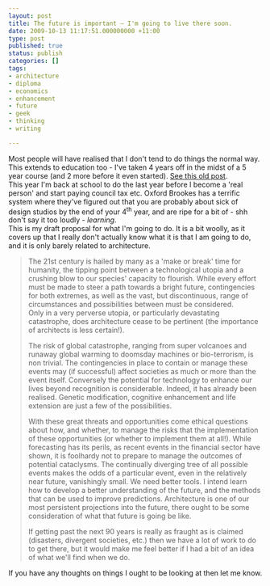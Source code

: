 ```yaml
---
layout: post
title: The future is important – I'm going to live there soon.
date: 2009-10-13 11:17:51.000000000 +11:00
type: post
published: true
status: publish
categories: []
tags:
- architecture
- diploma
- economics
- enhancement
- future
- geek
- thinking
- writing

---
```

<p>Most people will have realised that I don't tend to do things the normal way. This extends to education too - I've taken 4 years off in the midst of a 5 year course (and 2 more before it even started). <a title="this needs a bit of updating now, there is ANOTHER year out to contend with!" href="http://www.notionparallax.co.uk/wordpress/index.php/2008/05/what-on-earth-have-i-been-up-to/">See this old post</a>.<br />
This year I'm back at school to do the last year before I become a 'real person' and start paying council tax etc. Oxford Brookes has a terrific system where they've figured out that you are probably about sick of design studios by the end of your 4<sup>th</sup> year, and are ripe for a bit of - shh don't say it too loudly - <em>learning</em>.<br />
This is my draft proposal for what I'm going to do. It is a bit woolly, as it covers up that I really don't actually know what it is that I am going to do, and it is only barely related to architecture.</p>
<blockquote><p>The 21st century is hailed by many as a 'make or break' time for humanity, the tipping point between a technological utopia and a crushing blow to our species' capacity to flourish. While every effort must be made to steer a path towards a bright future, contingencies for both extremes, as well as the vast, but discontinuous, range of circumstances and possibilities between must be considered.<br />
Only in a very perverse utopia, or particularly devastating catastrophe, does architecture cease to be pertinent (the importance of architects is less certain!).</p>
<p>The risk of global catastrophe, ranging from super volcanoes and runaway global warming to doomsday machines or bio-terrorism, is non trivial. The contingencies in place to contain or manage these events may (if successful) affect societies as much or more than the event itself. Conversely the potential for technology to enhance our lives beyond recognition is considerable. Indeed, it has already been realised. Genetic modification, cognitive enhancement and life extension are just a few of the possibilities.</p>
<p>With these great threats and opportunities come ethical questions about how, and whether, to manage the risks that the implementation of these opportunities (or whether to implement them at all!). While forecasting has its perils, as recent events in the financial sector have shown, it is foolhardy not to prepare to manage the outcomes of potential cataclysms. The continually diverging tree of all possible events makes the odds of a particular event, even in the relatively near future, vanishingly small. We need better tools. I intend learn how to develop a better understanding of the future, and the methods that can be used to improve predictions. Architecture is one of our most persistent projections into the future, there ought to be some consideration of what that future is going be like.</p>
<p>If getting past the next 90 years is really as fraught as is claimed (disasters, divergent societies, etc.) then we have a lot of work to do to get there, but it would make me feel better if I had a bit of an idea of what we'll find when we do.</p></blockquote>
<p>If you have any thoughts on things I ought to be looking at then let me know.</p>
